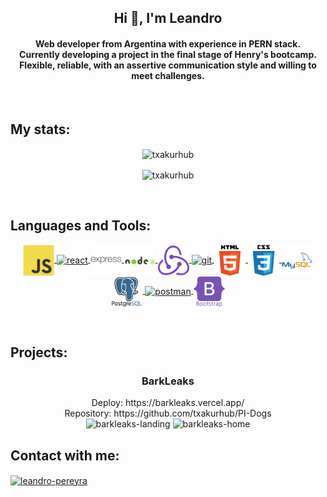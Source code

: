 <h2 align="center">Hi 👋, I'm Leandro</h2>
<h4 align="center">
Web developer from Argentina with experience in PERN stack. </br>
Currently developing a project in the final stage of Henry's bootcamp.</br> 
Flexible, reliable, with an assertive communication style and willing to meet challenges.
</h4>
</br> 

## My stats:
<p align="center">
 <img align="center" src="https://github-readme-stats.vercel.app/api?username=txakurhub&show_icons=true&theme=radical" alt="txakurhub" /></p> 
 
<p align="center">
 <img align="center" src="https://github-readme-stats.vercel.app/api/top-langs?username=txakurhub&show_icons=true&theme=radical&layout=compact" alt="txakurhub" /></p>
 </br> 
 
## Languages and Tools:
<p align="center"> 
<a href="https://developer.mozilla.org/en-US/docs/Web/JavaScript" target="_blank" rel="noreferrer"> 
<img src="https://raw.githubusercontent.com/devicons/devicon/master/icons/javascript/javascript-original.svg" alt="javascript" width="50" height="50" align="center" margin-left="10px"/> 
</a>

<a href="https://reactjs.org/" target="_blank" rel="noreferrer"> 
<img src="https://upload.wikimedia.org/wikipedia/commons/thumb/4/47/React.svg/1200px-React.svg.png" alt="react" width="50" height="50" align="center" margin-left="10px"/> 
</a>

<a href="https://expressjs.com" target="_blank" rel="noreferrer">
<img src="https://raw.githubusercontent.com/devicons/devicon/master/icons/express/express-original-wordmark.svg" alt="express" width="50" height="50" align="center" margin-left="10px"/>
</a>

<a href="https://nodejs.org" target="_blank" rel="noreferrer"> 
<img src="https://raw.githubusercontent.com/devicons/devicon/master/icons/nodejs/nodejs-original-wordmark.svg" alt="nodejs" width="50" height="50" align="center" margin-left="10px"/>
</a>

<a href="https://redux.js.org" target="_blank" rel="noreferrer"> 
<img src="https://raw.githubusercontent.com/devicons/devicon/master/icons/redux/redux-original.svg" alt="redux" width="50" height="50" align="center" margin-left="10px"/> 
</a>

 <a href="https://git-scm.com/" target="_blank" rel="noreferrer">
 <img src="https://www.vectorlogo.zone/logos/git-scm/git-scm-icon.svg" alt="git" width="50" height="50" align="center" margin-left="10px"/>
</a>

<a href="https://www.w3.org/html/" target="_blank" rel="noreferrer"> 
<img src="https://raw.githubusercontent.com/devicons/devicon/master/icons/html5/html5-original-wordmark.svg" alt="html5" width="50" height="50" align="center" margin-left="10px"/> 
</a>

<a href="https://www.w3schools.com/css/" target="_blank" rel="noreferrer"> 
<img src="https://raw.githubusercontent.com/devicons/devicon/master/icons/css3/css3-original-wordmark.svg" alt="css3" width="50" height="50" align="center" margin-left="10px"/> 
</a>

<a href="https://www.mysql.com/" target="_blank" rel="noreferrer"> 
<img src="https://raw.githubusercontent.com/devicons/devicon/master/icons/mysql/mysql-original-wordmark.svg" alt="mysql" width="50" height="50" align="center" margin-left="10px"/> 
</a>

<a href="https://www.postgresql.org" target="_blank" rel="noreferrer"> 
<img src="https://raw.githubusercontent.com/devicons/devicon/master/icons/postgresql/postgresql-original-wordmark.svg" alt="postgresql" width="50" height="50" align="center" margin-left="10px"/> 
</a>

<a href="https://postman.com" target="_blank" rel="noreferrer"> 
<img src="https://www.vectorlogo.zone/logos/getpostman/getpostman-icon.svg" alt="postman" width="50" height="50" align="center" margin-left="10px"/> 
</a>

<a href="https://getbootstrap.com" target="_blank" rel="noreferrer"> 
<img src="https://raw.githubusercontent.com/devicons/devicon/master/icons/bootstrap/bootstrap-plain-wordmark.svg" alt="bootstrap" width="50" height="50" align="center" margin-left="10px"/> 
</a>
</p>
</br>

## Projects:
<h3 align='center'>BarkLeaks</h3>
<p align='center'>
 Deploy: https://barkleaks.vercel.app/
 </br>
 Repository: https://github.com/txakurhub/PI-Dogs
 </br>
    <img src='https://res.cloudinary.com/ddkurzft6/image/upload/v1655513432/barkleaks/landing_1_auixbi.jpg' alt='barkleaks-landing' />
    <img src='https://res.cloudinary.com/ddkurzft6/image/upload/v1655513432/barkleaks/home_2_wytjnc.jpg' alt='barkleaks-home' />


## Contact with me:  
<p>
  <a href="https://linkedin.com/in/leandro-pereyra" target="blank"><img align="center" src="https://raw.githubusercontent.com/rahuldkjain/github-profile-readme-generator/master/src/images/icons/Social/linked-in-alt.svg" alt="leandro-pereyra" height="30" width="40" /></a>
</p>
<!--
**txakurhub/txakurhub** is a ✨ _special_ ✨ repository because its `README.md` (this file) appears on your GitHub profile.

Here are some ideas to get you started:

- 🔭 I’m currently working on ...
- 🌱 I’m currently learning ...
- 👯 I’m looking to collaborate on ...
- 🤔 I’m looking for help with ...
- 💬 Ask me about ...
- 📫 How to reach me: ...
- 😄 Pronouns: ...
- ⚡ Fun fact: ...
-->
